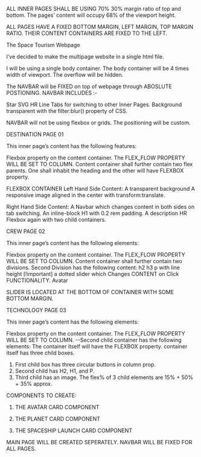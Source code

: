 <!-- -------================-----------------------=====================----------- -->

ALL INNER PAGES SHALL BE USING 70% 30% margin ratio of top and bottom. The pages’ content will occupy 68% of the viewport height.

ALL PAGES HAVE A FIXED BOTTOM MARGIN, LEFT MARGIN, TOP MARGIN RATIO.
THEIR CONTENT CONTAINERS ARE FIXED TO THE LEFT.

The Space Tourism Webpage

<!-- ----------------------------------------------------- -->

I’ve decided to make the multipage website in a single html file.

I will be using a single body container. The body container will be 4 times width of viewport. The overflow will be hidden.

The NAVBAR will be FIXED on top of webpage through ABOSLUTE POSTIONING.
NAVBAR INCLUDES :-

Star SVG
HR Line
Tabs for switching to other Inner Pages.
Background transparent with the filter:blur() property of CSS.

NAVBAR will not be using flexbox or grids. The positioning will be custom.

DESTINATION PAGE 01

<!-- ----------------------------------------------------- -->

This inner page’s content has the following features:

Flexbox property on the content container. The FLEX_FLOW PROPERTY WILL BE SET TO COLUMN.
Content container shall further contain two flex parents.
One shall inhabit the heading and the other will have FLEXBOX property.

FLEXBOX CONTAINER
Left Hand Side Content:
A transparent background
A responsive image aligned in the center with transform:translate.

Right Hand Side Content:
A Navbar which changes content in both sides on tab switching.
An inline-block H1 with 0.2 rem padding.
A description
HR
Flexbox again with two child containers.

CREW PAGE 02

<!-- --------------------------------------------- -->

This inner page’s content has the following elements:

Flexbox property on the content container. The FLEX_FLOW PROPERTY WILL BE SET TO COLUMN.
Content container shall further contain two divisions.
Second Division has the following content:
h2
h3
p with line height
[!important] a dotted slider which Changes CONTENT on Click FUNCTIONALITY.
Avatar

SLIDER IS LOCATED AT THE BOTTOM OF CONTAINER WITH SOME BOTTOM MARGIN.

TECHNOLOGY PAGE 03

<!-- ----------------------------------------------- -->

This inner page’s content has the following elements:

Flexbox property on the content container. The FLEX_FLOW PROPERTY WILL BE SET TO COLUMN.
--Second child container has the following elements:
The container itself will have the FLEXBOX property.
container itself has three child boxes.

1. First child box has three circular buttons in column prop.
2. Second child has H2, H1, and P.
3. Third child has an image.
   The flex% of 3 child elements are 15% + 50% + 35% approx.

<!-- =============================================== -->
<!-- =============================================== -->

COMPONENTS TO CREATE:

1. THE AVATAR CARD COMPONENT
<!-- ========================= -->
2. THE PLANET CARD COMPONENT
<!-- ---====----=-=-=-======== -->
3. THE SPACESHIP LAUNCH CARD COMPONENT

MAIN PAGE WILL BE CREATED SEPERATELY.
NAVBAR WILL BE FIXED FOR ALL PAGES.
